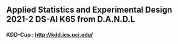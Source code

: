 ## Applied Statistics and Experimental Design 2021-2 DS-AI K65 from D.A.N.D.L

#### KDD-Cup : http://kdd.ics.uci.edu/
